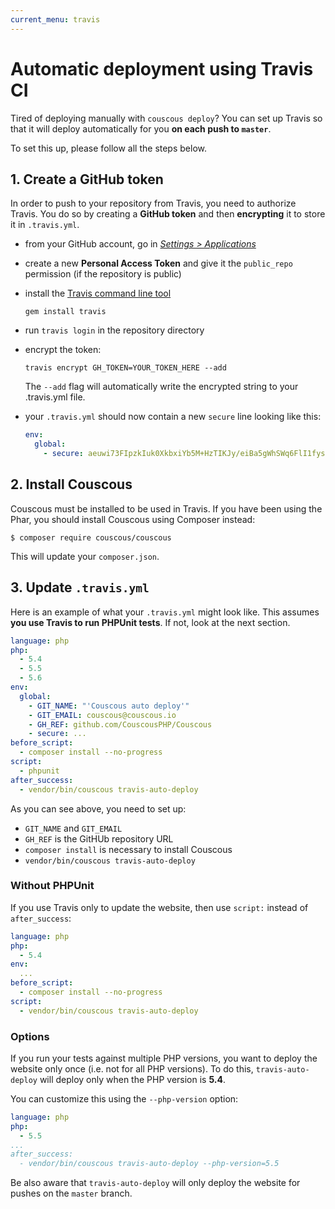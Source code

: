 ```yaml
---
current_menu: travis
---
```

# Automatic deployment using Travis CI

Tired of deploying manually with `couscous deploy`? You can set up Travis so that it will deploy automatically for you **on each push to `master`**.

To set this up, please follow all the steps below.

## 1. Create a **GitHub token**

In order to push to your repository from Travis, you need to authorize Travis. You do so by creating a **GitHub token** and then **encrypting** it to store it in `.travis.yml`.

- from your GitHub account, go in [*Settings > Applications*](https://github.com/settings/applications)
- create a new **Personal Access Token** and give it the `public_repo` permission (if the repository is public)
- install the [Travis command line tool](http://blog.travis-ci.com/2013-01-14-new-client/)

    `gem install travis`

- run `travis login` in the repository directory
- encrypt the token:

    `travis encrypt GH_TOKEN=YOUR_TOKEN_HERE --add`

    The `--add` flag will automatically write the encrypted string to your .travis.yml file.

- your `.travis.yml` should now contain a new `secure` line looking like this:

    ```yaml
    env:
      global:
        - secure: aeuwi73FIpzkIuk0XkbxiYb5M+HzTIKJy/eiBa5gWhSWq6FlI1fysDGvDcExnKyNH0z9sud0sNPBbi5O5z/uiqupoxoBLuFHfLG3NnLrvjQ2SAmrsIBWtsU737Vo5klbfJp2oJ0hrQCIlczwkfK5j+HbQmGUoS5w81pr3kPxnst=
    ```

## 2. Install Couscous

Couscous must be installed to be used in Travis. If you have been using the Phar, you should install Couscous using Composer instead:

```
$ composer require couscous/couscous
```

This will update your `composer.json`.

## 3. Update `.travis.yml`

Here is an example of what your `.travis.yml` might look like. This assumes **you use Travis to run PHPUnit tests**. If not, look at the next section.

```yml
language: php
php:
  - 5.4
  - 5.5
  - 5.6
env:
  global:
    - GIT_NAME: "'Couscous auto deploy'"
    - GIT_EMAIL: couscous@couscous.io
    - GH_REF: github.com/CouscousPHP/Couscous
    - secure: ...
before_script:
  - composer install --no-progress
script:
  - phpunit
after_success:
  - vendor/bin/couscous travis-auto-deploy
```

As you can see above, you need to set up:

- `GIT_NAME` and `GIT_EMAIL`
- `GH_REF` is the GitHUb repository URL
- `composer install` is necessary to install Couscous
- `vendor/bin/couscous travis-auto-deploy`

### Without PHPUnit

If you use Travis only to update the website, then use `script:` instead of `after_success`:

```yml
language: php
php:
  - 5.4
env:
  ...
before_script:
  - composer install --no-progress
script:
  - vendor/bin/couscous travis-auto-deploy
```

### Options

If you run your tests against multiple PHP versions, you want to deploy the website only once (i.e. not for all PHP versions). To do this, `travis-auto-deploy` will deploy only when the PHP version is **5.4**.

You can customize this using the `--php-version` option:

```yaml
language: php
php:
  - 5.5
...
after_success:
  - vendor/bin/couscous travis-auto-deploy --php-version=5.5
```

Be also aware that `travis-auto-deploy` will only deploy the website for pushes on the `master` branch.
